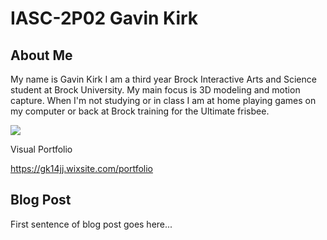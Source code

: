 # IASC-2P02  Gavin Kirk



## About Me

My name is Gavin Kirk I am a third year Brock Interactive Arts and Science student at Brock University. My main focus is 3D modeling and motion capture. When I'm not studying or in class I am at home playing games on my computer or back at Brock training for the Ultimate frisbee.

![](images/3Dart.jpeg)

Visual Portfolio

https://gk14jj.wixsite.com/portfolio

## Blog Post

First sentence of blog post goes here...



